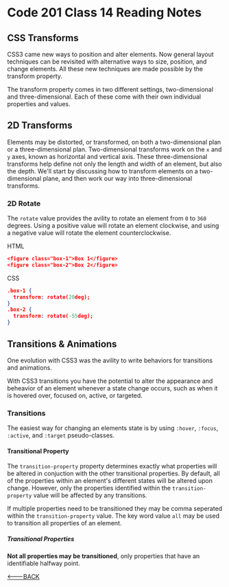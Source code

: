 # Code 201 Class 14 Reading Notes

## CSS Transforms

CSS3 came new ways to position and alter elements. Now general layout techniques can be revisited with alternative ways to size, position, and change elements. All these new techniques are made possible by the transform property.

The transform property comes in two different settings, two-dimensional and three-dimensional. Each of these come with their own individual properties and values.

## 2D Transforms

Elements may be distorted, or transformed, on both a two-dimensional plan or a three-dimensional plan. Two-dimensional transforms work on the `x` and `y` axes, known as horizontal and vertical axis. These three-dimensional transforms help define not only the length and width of an element, but also the depth. We'll start by discussing how to transform elements on a two-dimensional plane, and then work our way into three-dimensional transforms.

### 2D Rotate

The `rotate` value provides the avility to rotate an element from `0` to `360` degrees. Using a positive value will rotate an element clockwise, and using a negative value will rotate the element counterclockwise.

HTML

```json
<figure class="box-1">Box 1</figure>
<figure class="box-2">Box 2</figure>
```

CSS

```json
.box-1 {
  transform: rotate(20deg);
}
.box-2 {
  transform: rotate(-55deg);
}
```

## Transitions & Animations

One evolution with CSS3 was the avility to write behaviors for transitions and animations.

With CSS3 transitions you have the potential to alter the appearance and beheavior of an element whenever a state change occurs, such as when it is hovered over, focused on, active, or targeted.

### **Transitions**

The easiest way for changing an elements state is by using `:hover`, `:focus`, `:active`, and `:target` pseudo-classes.

#### Transitional Property

The `transition-property` property determines exactly what properties will be altered in conjuction with the other transitional properties. By default, all of the properties within an element's different states will be altered upon change. However, only the properties identified within the `transition-property` value will be affected by any transitions.

If multiple properties need to be transitioned they may be comma seperated within the `transition-property` value. The key word value `all` may be used to transition all properties of an element.

##### Transitional Properties

**Not all properties may be transitioned**, only properties that have an identifiable halfway point.

[<---BACK](README.md)
